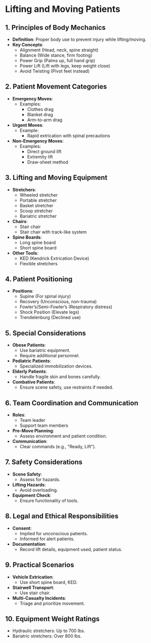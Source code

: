 # Lifting and Moving Patients

## 1. Principles of Body Mechanics
- **Definition**: Proper body use to prevent injury while lifting/moving.
- **Key Concepts**:
  - Alignment (Head, neck, spine straight)
  - Balance (Wide stance, firm footing)
  - Power Grip (Palms up, full hand grip)
  - Power Lift (Lift with legs, keep weight close)
  - Avoid Twisting (Pivot feet instead)

## 2. Patient Movement Categories
- **Emergency Moves**:
  - Examples:
    - Clothes drag
    - Blanket drag
    - Arm-to-arm drag
- **Urgent Moves**:
  - Example:
    - Rapid extrication with spinal precautions
- **Non-Emergency Moves**:
  - Examples:
    - Direct ground lift
    - Extremity lift
    - Draw-sheet method

## 3. Lifting and Moving Equipment
- **Stretchers**:
  - Wheeled stretcher
  - Portable stretcher
  - Basket stretcher
  - Scoop stretcher
  - Bariatric stretcher
- **Chairs**:
  - Stair chair
  - Stair chair with track-like system
- **Spine Boards**:
  - Long spine board
  - Short spine board
- **Other Tools**:
  - KED (Kendrick Extrication Device)
  - Flexible stretchers

## 4. Patient Positioning
- **Positions**:
  - Supine (For spinal injury)
  - Recovery (Unconscious, non-trauma)
  - Fowler’s/Semi-Fowler’s (Respiratory distress)
  - Shock Position (Elevate legs)
  - Trendelenburg (Declined use)

## 5. Special Considerations
- **Obese Patients**:
  - Use bariatric equipment.
  - Require additional personnel.
- **Pediatric Patients**:
  - Specialized immobilization devices.
- **Elderly Patients**:
  - Handle fragile skin and bones carefully.
- **Combative Patients**:
  - Ensure scene safety, use restraints if needed.

## 6. Team Coordination and Communication
- **Roles**:
  - Team leader
  - Support team members
- **Pre-Move Planning**:
  - Assess environment and patient condition.
- **Communication**:
  - Clear commands (e.g., "Ready, Lift").

## 7. Safety Considerations
- **Scene Safety**:
  - Assess for hazards.
- **Lifting Hazards**:
  - Avoid overloading.
- **Equipment Check**:
  - Ensure functionality of tools.

## 8. Legal and Ethical Responsibilities
- **Consent**:
  - Implied for unconscious patients.
  - Informed for alert patients.
- **Documentation**:
  - Record lift details, equipment used, patient status.

## 9. Practical Scenarios
- **Vehicle Extrication**:
  - Use short spine board, KED.
- **Stairwell Transport**:
  - Use stair chair.
- **Multi-Casualty Incidents**:
  - Triage and prioritize movement.

## 10. Equipment Weight Ratings
- Hydraulic stretchers: Up to 700 lbs.
- Bariatric stretchers: Over 800 lbs.